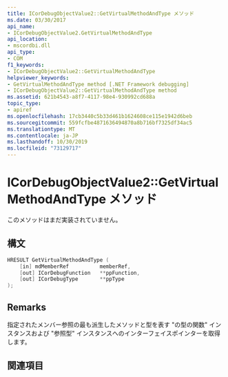 ```yaml
---
title: ICorDebugObjectValue2::GetVirtualMethodAndType メソッド
ms.date: 03/30/2017
api_name:
- ICorDebugObjectValue2.GetVirtualMethodAndType
api_location:
- mscordbi.dll
api_type:
- COM
f1_keywords:
- ICorDebugObjectValue2::GetVirtualMethodAndType
helpviewer_keywords:
- GetVirtualMethodAndType method [.NET Framework debugging]
- ICorDebugObjectValue2::GetVirtualMethodAndType method
ms.assetid: 621b4543-a8f7-4117-98e4-930992cd688a
topic_type:
- apiref
ms.openlocfilehash: 17cb3440c5b33d461b1624608ce115e1942d6beb
ms.sourcegitcommit: 559fcfbe4871636494870a8b716bf7325df34ac5
ms.translationtype: MT
ms.contentlocale: ja-JP
ms.lasthandoff: 10/30/2019
ms.locfileid: "73129717"
---
```

# <a name="icordebugobjectvalue2getvirtualmethodandtype-method"></a>ICorDebugObjectValue2::GetVirtualMethodAndType メソッド
このメソッドはまだ実装されていません。  
  
## <a name="syntax"></a>構文  
  
```cpp  
HRESULT GetVirtualMethodAndType (  
    [in] mdMemberRef          memberRef,  
    [out] ICorDebugFunction   **ppFunction,  
    [out] ICorDebugType       **ppType  
);  
```  
  
## <a name="remarks"></a>Remarks  
 指定されたメンバー参照の最も派生したメソッドと型を表す "の型の関数" インスタンスおよび "参照型" インスタンスへのインターフェイスポインターを取得します。  
  
## <a name="see-also"></a>関連項目
